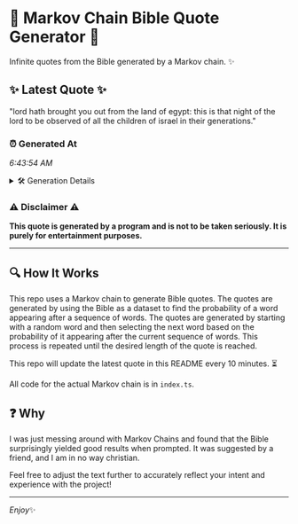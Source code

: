 # 📖 Markov Chain Bible Quote Generator 📖

Infinite quotes from the Bible generated by a Markov chain. ✨

## ✨ Latest Quote ✨
"lord hath brought you out from the land of egypt: this is that night of the lord to be observed of all the children of israel in their generations."

### ⏰ Generated At
*6:43:54 AM*

<details>
    <summary>🛠️ Generation Details</summary>
    <p>
        <strong>🌱 Seed:</strong> lord<br>
        <strong>🔄 Iterations:</strong> 28<br>
        <strong>📜 Context History:</strong><br>[ lord ]: hath<br>[ lord, hath ]: brought<br>[ lord, hath, brought ]: you<br>[ lord, hath, brought, you ]: out<br>[ lord, hath, brought, you, out ]: from<br>[ lord, hath, brought, you, out, from ]: the<br>[ hath, brought, you, out, from, the ]: land<br>[ brought, you, out, from, the, land ]: of<br>[ you, out, from, the, land, of ]: egypt:<br>[ out, from, the, land, of, egypt: ]: this<br>[ from, the, land, of, egypt:, this ]: is<br>[ the, land, of, egypt:, this, is ]: that<br>[ land, of, egypt:, this, is, that ]: night<br>[ of, egypt:, this, is, that, night ]: of<br>[ egypt:, this, is, that, night, of ]: the<br>[ this, is, that, night, of, the ]: lord<br>[ is, that, night, of, the, lord ]: to<br>[ that, night, of, the, lord, to ]: be<br>[ night, of, the, lord, to, be ]: observed<br>[ of, the, lord, to, be, observed ]: of<br>[ the, lord, to, be, observed, of ]: all<br>[ lord, to, be, observed, of, all ]: the<br>[ to, be, observed, of, all, the ]: children<br>[ be, observed, of, all, the, children ]: of<br>[ observed, of, all, the, children, of ]: israel<br>[ of, all, the, children, of, israel ]: in<br>[ all, the, children, of, israel, in ]: their<br>[ the, children, of, israel, in, their ]: generations.<br>
    </p>
</details>

### ⚠️ Disclaimer ⚠️
**This quote is generated by a program and is not to be taken seriously. It is purely for entertainment purposes.**

---

## 🔍 How It Works

This repo uses a Markov chain to generate Bible quotes. The quotes are generated by using the Bible as a dataset to find the probability of a word appearing after a sequence of words. The quotes are generated by starting with a random word and then selecting the next word based on the probability of it appearing after the current sequence of words. This process is repeated until the desired length of the quote is reached.

This repo will update the latest quote in this README every 10 minutes. ⏳

All code for the actual Markov chain is in `index.ts`.

## ❓ Why

I was just messing around with Markov Chains and found that the Bible surprisingly yielded good results when prompted. 
It was suggested by a friend, and I am in no way christian.

Feel free to adjust the text further to accurately reflect your intent and experience with the project!

---

*Enjoy*✨
